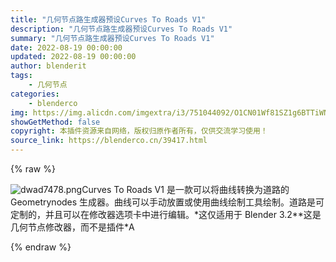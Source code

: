 ```yaml
---
title: "几何节点路生成器预设Curves To Roads V1"
description: "几何节点路生成器预设Curves To Roads V1"
summary: "几何节点路生成器预设Curves To Roads V1"
date: 2022-08-19 00:00:00
updated: 2022-08-19 00:00:00
author: blenderit
tags: 
    - 几何节点
categories:
    - blenderco
img: https://img.alicdn.com/imgextra/i3/751044092/O1CN01Wf81SZ1g6BTTiWNWD_!!751044092.png
showGetMethod: false
copyright: 本插件资源来自网络，版权归原作者所有，仅供交流学习使用！
source_link: https://blenderco.cn/39417.html
---
```


{% raw %}
<p><img class="aligncenter" src="https://img.alicdn.com/imgextra/i3/751044092/O1CN01Wf81SZ1g6BTTiWNWD_!!751044092.png" alt="dwad7478.png">Curves To Roads V1 是一款可以将曲线转换为道路的 Geometrynodes 生成器。曲线可以手动放置或使用曲线绘制工具绘制。道路是可定制的，并且可以在修改器选项卡中进行编辑。*这仅适用于 Blender 3.2**这是几何节点修改器，而不是插件*A</p>
<div style="display: none">blenderco</div>
{% endraw %}